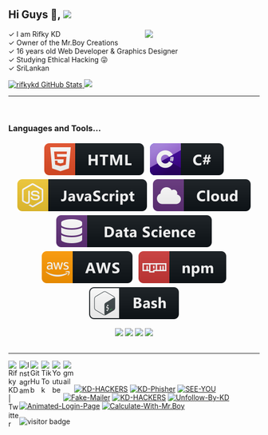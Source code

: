 

<!--
**rifkykd/rifkykd** is a ✨ _special_ ✨ repository because its `README.md` (this file) appears on your GitHub profile.

Here are some ideas to get you started:

- 🔭 I’m currently working on ...
- 🌱 I’m currently learning ...
- 👯 I’m looking to collaborate on ...
- 🤔 I’m looking for help with ...
- 💬 Ask me about ...
- 📫 How to reach me: ...
- 😄 Pronouns: ...
- ⚡ Fun fact: ...
-->
<h2>Hi Guys 👋, <img src="https://media.giphy.com/media/12oufCB0MyZ1Go/giphy.gif" width="50"></h2>
<img align='right' src="https://media.giphy.com/media/M9gbBd9nbDrOTu1Mqx/giphy.gif" width="230">





✓ I am Rifky KD 
<br/>
✓ Owner of the Mr.Boy Creations
<br/>
✓ 16 years old Web Developer & Graphics Designer 
<br/>
✓ Studying Ethical Hacking 😜 
<br/>
✓ SriLankan 
<br/>

<a href="https://github.com/rifkykd">
  <img src="https://github-readme-stats.vercel.app/api?username=rifkykd&show_icons=true&theme=blue-green&layout=compact" alt="rifkykd GitHub Stats" />
</a>
<a href="https://github.com/rifkykd">
  <img src="https://github-readme-stats.vercel.app/api/top-langs/?username=rifkykd&show_icons=true&theme=blue-green&layout=compact" alt"Most use languages"/>
</a>
<br />

*************

<br />

### Languages and Tools...

<p align="center">
 <img src="https://raw.githubusercontent.com/8bithemant/8bithemant/master/svg/dev/languages/html.svg" alt="Twitter" style="vertical-align:top; margin:4px"> <img src="https://raw.githubusercontent.com/8bithemant/8bithemant/master/svg/dev/languages/csharp.svg"alt="Twitter" style="vertical-align:top; margin:4px"> <img src="https://raw.githubusercontent.com/8bithemant/8bithemant/master/svg/dev/languages/js.svg" alt="Twitter" style="vertical-align:top; margin:4px"> <img src="https://raw.githubusercontent.com/8bithemant/8bithemant/master/svg/dev/misc/cloud.svg" alt="Twitter" style="vertical-align:top; margin:4px"> <img src="https://raw.githubusercontent.com/8bithemant/8bithemant/master/svg/dev/misc/datascience.svg" alt="Twitter" style="vertical-align:top; margin:4px"> <img src="https://raw.githubusercontent.com/8bithemant/8bithemant/master/svg/dev/services/aws.svg" alt="Twitter" style="vertical-align:top; margin:4px"> <img src="https://raw.githubusercontent.com/8bithemant/8bithemant/master/svg/dev/services/npm.svg" alt="Twitter" style="vertical-align:top; margin:4px"> <img src="https://raw.githubusercontent.com/8bithemant/8bithemant/master/svg/dev/tools/bash.svg" alt="Twitter" style="vertical-align:top; margin:4px">
 </p>
 <p align="center">
 <code><a href="https://www.python.org/" target="_blank"><img height="50" src="https://www.vectorlogo.zone/logos/python/python-ar21.svg"></a></code>
<code><a href="https://www.linux.org/" target="_blank"><img height="50" src="https://www.vectorlogo.zone/logos/linux/linux-ar21.svg"></a></code>
<code><a href="https://reactjs.org/" target="_blank"><img height="50" src="https://www.vectorlogo.zone/logos/reactjs/reactjs-ar21.svg"></a></code>
<code><a href="https://www.docker.com/" target="_blank"><img height="50" src="https://www.vectorlogo.zone/logos/docker/docker-official.svg"></a></code>
<br/><br/>
</p>

***********************************

<a href="https://twitter.com/Rifky54641898">
  <img align="left" alt="Rifky KD| Twitter" width="22px" src="https://cdn.jsdelivr.net/npm/simple-icons@v3/icons/twitter.svg" target="blank"/>
</a>
<a href="https://www.instagram.com/rifky__kd/">
  <img align="left" alt="Instagram" width="22px" src="https://cdn.jsdelivr.net/npm/simple-icons@v3/icons/instagram.svg" target="blank"/>
</a>
<a href="https://github.com/rifkykd">
  <img align="left" alt="GitHub" width="22px" src="https://cdn.jsdelivr.net/npm/simple-icons@3.5.0/icons/github.svg" target="blank"/>
</a>
<a href="href="https://www.tiktok.com/@rifky_kd?lang=en">
  <img align="left" alt="TikTok" width="22px" src="https://cdn.jsdelivr.net/npm/simple-icons@3.5.0/icons/tiktok.svg" target="blank"/>
</a>

                                                                                                                    
 <a href="https://www.youtube.com/channel/UCFu0H_KJJG_JiHH-8JOWjOA" target="blank">
  <img align="left" alt="Youtube" width="22px" src="https://cdn.jsdelivr.net/npm/simple-icons@3.5.0/icons/youtube.svg"  />
</a>
<a href="mohammedrifky5431@gmail.com" target="blank">
  <img align="left" alt="gmail" width="22px" src="https://cdn.jsdelivr.net/npm/simple-icons@3.5.0/icons/gmail.svg" />
</a>

<br>

<br/>

<p >
<a href="https://github.com/rifkykd/KD-HACKERS"><img title="KD-HACKERS" src="https://github-readme-stats.vercel.app/api/pin/?username=rifkykd&repo=KD-HACKERS&theme=radical"></a>
<a href="https://github.com/rifkykd/KD-Phisher"><img title="KD-Phisher" src="https://github-readme-stats.vercel.app/api/pin/?username=rifkykd&repo=KD-Phisher&theme=highcontrast"></a>
<a href="https://github.com/rifkykd/SEE-YOU"><img title="SEE-YOU" src="https://github-readme-stats.vercel.app/api/pin/?username=rifkykd&repo=SEE-YOU&theme=vision-friendly-dark"></a>
<a href="https://github.com/rifkykd/Fake-Mailer"><img title="Fake-Mailer" src="https://github-readme-stats.vercel.app/api/pin/?username=rifkykd&repo=Fake-Mailer&theme=highcontrast"></a>                 
<a href="https://github.com/rifkykd/KD-HACKERS"><img title="KD-HACKERS" src="https://github-readme-stats.vercel.app/api/pin/?username=rifkykd&repo=KD-HACKERS&theme=radical"></a>
<a href="https://github.com/rifkykd/Unfollow-By-KD"><img title="Unfollow-By-KD" src="https://github-readme-stats.vercel.app/api/pin/?username=rifkykd&repo=Unfollow-By-KD&theme=highcontrast"></a>
<a href="https://github.com/rifkykd/Animated-Login-Page"><img title="Animated-Login-Page" src="https://github-readme-stats.vercel.app/api/pin/?username=rifkykd&repo=Animated-Login-Page&theme=vision-friendly-dark"></a>
<a href="https://github.com/rifkykd/Calculate-With-Mr.Boy"><img title="Calculate-With-Mr.Boy" src="https://github-readme-stats.vercel.app/api/pin/?username=rifkykd&repo=Calculate-With-Mr.Boy&theme=highcontrast"></a>
</p>
<p>
<img src="https://visitor-badge.laobi.icu/badge?page_id=rifkykd" alt="visitor badge"/>
</p>


